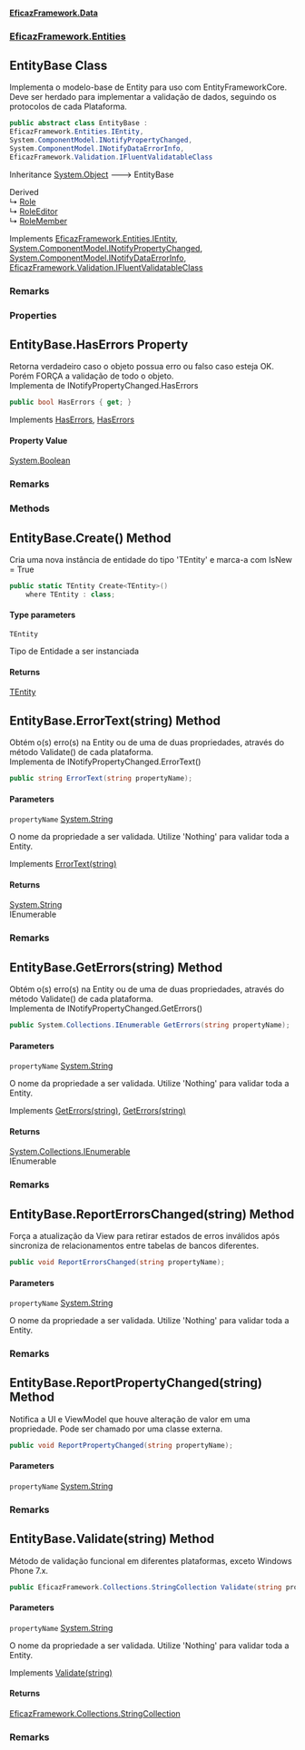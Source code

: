 #### [EficazFramework.Data](EficazFrameworkData.md 'EficazFramework Data')
### [EficazFramework.Entities](EficazFrameworkData.md#EficazFramework.Entities 'EficazFramework.Entities')

## EntityBase Class

Implementa o modelo-base de Entity para uso com EntityFrameworkCore.  
Deve ser herdado para implementar a validação de dados, seguindo os protocolos de cada Plataforma.

```csharp
public abstract class EntityBase :
EficazFramework.Entities.IEntity,
System.ComponentModel.INotifyPropertyChanged,
System.ComponentModel.INotifyDataErrorInfo,
EficazFramework.Validation.IFluentValidatableClass
```

Inheritance [System.Object](https://docs.microsoft.com/en-us/dotnet/api/System.Object 'System.Object') &#129106; EntityBase

Derived  
&#8627; [Role](EficazFramework.Security/Role.md 'EficazFramework.Security.Role')  
&#8627; [RoleEditor](EficazFramework.Security/RoleEditor.md 'EficazFramework.Security.RoleEditor')  
&#8627; [RoleMember](EficazFramework.Security/RoleMember.md 'EficazFramework.Security.RoleMember')

Implements [EficazFramework.Entities.IEntity](https://docs.microsoft.com/en-us/dotnet/api/EficazFramework.Entities.IEntity 'EficazFramework.Entities.IEntity'), [System.ComponentModel.INotifyPropertyChanged](https://docs.microsoft.com/en-us/dotnet/api/System.ComponentModel.INotifyPropertyChanged 'System.ComponentModel.INotifyPropertyChanged'), [System.ComponentModel.INotifyDataErrorInfo](https://docs.microsoft.com/en-us/dotnet/api/System.ComponentModel.INotifyDataErrorInfo 'System.ComponentModel.INotifyDataErrorInfo'), [EficazFramework.Validation.IFluentValidatableClass](https://docs.microsoft.com/en-us/dotnet/api/EficazFramework.Validation.IFluentValidatableClass 'EficazFramework.Validation.IFluentValidatableClass')

### Remarks
### Properties

<a name='EficazFramework.Entities.EntityBase.HasErrors'></a>

## EntityBase.HasErrors Property

Retorna verdadeiro caso o objeto possua erro ou falso caso esteja OK.  
Porém FORÇA a validação de todo o objeto.  
Implementa de INotifyPropertyChanged.HasErrors

```csharp
public bool HasErrors { get; }
```

Implements [HasErrors](https://docs.microsoft.com/en-us/dotnet/api/System.ComponentModel.INotifyDataErrorInfo.HasErrors 'System.ComponentModel.INotifyDataErrorInfo.HasErrors'), [HasErrors](https://docs.microsoft.com/en-us/dotnet/api/EficazFramework.Entities.IEntity.HasErrors 'EficazFramework.Entities.IEntity.HasErrors')

#### Property Value
[System.Boolean](https://docs.microsoft.com/en-us/dotnet/api/System.Boolean 'System.Boolean')

### Remarks
### Methods

<a name='EficazFramework.Entities.EntityBase.Create_TEntity_()'></a>

## EntityBase.Create<TEntity>() Method

Cria uma nova instância de entidade do tipo 'TEntity' e marca-a com IsNew = True

```csharp
public static TEntity Create<TEntity>()
    where TEntity : class;
```
#### Type parameters

<a name='EficazFramework.Entities.EntityBase.Create_TEntity_().TEntity'></a>

`TEntity`

Tipo de Entidade a ser instanciada

#### Returns
[TEntity](EficazFramework.Entities/EntityBase.md#EficazFramework.Entities.EntityBase.Create_TEntity_().TEntity 'EficazFramework.Entities.EntityBase.Create<TEntity>().TEntity')

<a name='EficazFramework.Entities.EntityBase.ErrorText(string)'></a>

## EntityBase.ErrorText(string) Method

Obtém o(s) erro(s) na Entity ou de uma de duas propriedades, através do método Validate() de cada plataforma.  
Implementa de INotifyPropertyChanged.ErrorText()

```csharp
public string ErrorText(string propertyName);
```
#### Parameters

<a name='EficazFramework.Entities.EntityBase.ErrorText(string).propertyName'></a>

`propertyName` [System.String](https://docs.microsoft.com/en-us/dotnet/api/System.String 'System.String')

O nome da propriedade a ser validada. Utilize 'Nothing' para validar toda a Entity.

Implements [ErrorText(string)](https://docs.microsoft.com/en-us/dotnet/api/EficazFramework.Entities.IEntity.ErrorText#EficazFramework_Entities_IEntity_ErrorText_System_String_ 'EficazFramework.Entities.IEntity.ErrorText(System.String)')

#### Returns
[System.String](https://docs.microsoft.com/en-us/dotnet/api/System.String 'System.String')  
IEnumerable

### Remarks

<a name='EficazFramework.Entities.EntityBase.GetErrors(string)'></a>

## EntityBase.GetErrors(string) Method

Obtém o(s) erro(s) na Entity ou de uma de duas propriedades, através do método Validate() de cada plataforma.  
Implementa de INotifyPropertyChanged.GetErrors()

```csharp
public System.Collections.IEnumerable GetErrors(string propertyName);
```
#### Parameters

<a name='EficazFramework.Entities.EntityBase.GetErrors(string).propertyName'></a>

`propertyName` [System.String](https://docs.microsoft.com/en-us/dotnet/api/System.String 'System.String')

O nome da propriedade a ser validada. Utilize 'Nothing' para validar toda a Entity.

Implements [GetErrors(string)](https://docs.microsoft.com/en-us/dotnet/api/System.ComponentModel.INotifyDataErrorInfo.GetErrors#System_ComponentModel_INotifyDataErrorInfo_GetErrors_System_String_ 'System.ComponentModel.INotifyDataErrorInfo.GetErrors(System.String)'), [GetErrors(string)](https://docs.microsoft.com/en-us/dotnet/api/EficazFramework.Entities.IEntity.GetErrors#EficazFramework_Entities_IEntity_GetErrors_System_String_ 'EficazFramework.Entities.IEntity.GetErrors(System.String)')

#### Returns
[System.Collections.IEnumerable](https://docs.microsoft.com/en-us/dotnet/api/System.Collections.IEnumerable 'System.Collections.IEnumerable')  
IEnumerable

### Remarks

<a name='EficazFramework.Entities.EntityBase.ReportErrorsChanged(string)'></a>

## EntityBase.ReportErrorsChanged(string) Method

Força a atualização da View para retirar estados de erros inválidos após sincroniza de relacionamentos entre tabelas de bancos diferentes.

```csharp
public void ReportErrorsChanged(string propertyName);
```
#### Parameters

<a name='EficazFramework.Entities.EntityBase.ReportErrorsChanged(string).propertyName'></a>

`propertyName` [System.String](https://docs.microsoft.com/en-us/dotnet/api/System.String 'System.String')

O nome da propriedade a ser validada. Utilize 'Nothing' para validar toda a Entity.

### Remarks

<a name='EficazFramework.Entities.EntityBase.ReportPropertyChanged(string)'></a>

## EntityBase.ReportPropertyChanged(string) Method

Notifica a UI e ViewModel que houve alteração de valor em uma propriedade. Pode ser chamado por uma classe externa.

```csharp
public void ReportPropertyChanged(string propertyName);
```
#### Parameters

<a name='EficazFramework.Entities.EntityBase.ReportPropertyChanged(string).propertyName'></a>

`propertyName` [System.String](https://docs.microsoft.com/en-us/dotnet/api/System.String 'System.String')

### Remarks

<a name='EficazFramework.Entities.EntityBase.Validate(string)'></a>

## EntityBase.Validate(string) Method

Método de validação funcional em diferentes plataformas, exceto Windows Phone 7.x.

```csharp
public EficazFramework.Collections.StringCollection Validate(string propertyName);
```
#### Parameters

<a name='EficazFramework.Entities.EntityBase.Validate(string).propertyName'></a>

`propertyName` [System.String](https://docs.microsoft.com/en-us/dotnet/api/System.String 'System.String')

O nome da propriedade a ser validada. Utilize 'Nothing' para validar toda a Entity.

Implements [Validate(string)](https://docs.microsoft.com/en-us/dotnet/api/EficazFramework.Entities.IEntity.Validate#EficazFramework_Entities_IEntity_Validate_System_String_ 'EficazFramework.Entities.IEntity.Validate(System.String)')

#### Returns
[EficazFramework.Collections.StringCollection](https://docs.microsoft.com/en-us/dotnet/api/EficazFramework.Collections.StringCollection 'EficazFramework.Collections.StringCollection')

### Remarks